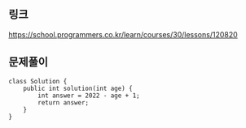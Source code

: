 ## 링크
https://school.programmers.co.kr/learn/courses/30/lessons/120820

## 문제풀이
```text
class Solution {
    public int solution(int age) {
        int answer = 2022 - age + 1;
        return answer;
    }
}
```